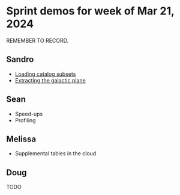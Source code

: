 # Sprint demos for week of Mar 21, 2024

REMEMBER TO RECORD.

## Sandro

- [Loading catalog subsets](./loading_subsets.ipynb)
- [Extracting the galactic plane](./order_search.ipynb)

## Sean

- Speed-ups
- Profiling

## Melissa

- Supplemental tables in the cloud

## Doug

TODO
